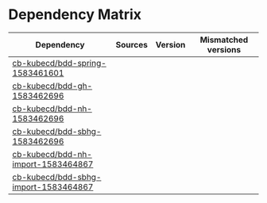# Dependency Matrix

Dependency | Sources | Version | Mismatched versions
---------- | ------- | ------- | -------------------
[cb-kubecd/bdd-spring-1583461601](https://github.com/cb-kubecd/bdd-spring-1583461601.git) |  | []() | 
[cb-kubecd/bdd-gh-1583462696](https://github.com/cb-kubecd/bdd-gh-1583462696.git) |  | []() | 
[cb-kubecd/bdd-nh-1583462696](https://github.com/cb-kubecd/bdd-nh-1583462696.git) |  | []() | 
[cb-kubecd/bdd-sbhg-1583462696](https://github.com/cb-kubecd/bdd-sbhg-1583462696.git) |  | []() | 
[cb-kubecd/bdd-nh-import-1583464867](https://github.com/cb-kubecd/bdd-nh-import-1583464867.git) |  | []() | 
[cb-kubecd/bdd-sbhg-import-1583464867](https://github.com/cb-kubecd/bdd-sbhg-import-1583464867.git) |  | []() | 
